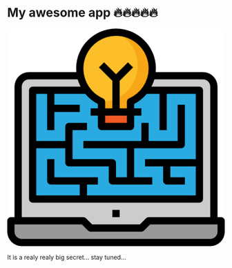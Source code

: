 # My awesome app 🔥🔥🔥🔥🔥


![](assets/icons/png/web-development.png)

It is a realy realy big secret... stay tuned...
